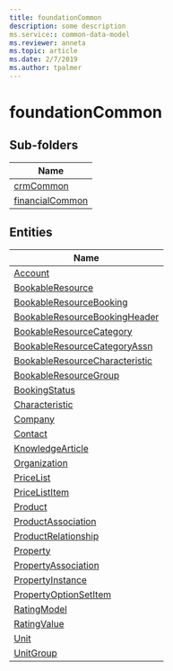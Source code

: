 ```yaml
---
title: foundationCommon
description: some description
ms.service:: common-data-model
ms.reviewer: anneta
ms.topic: article
ms.date: 2/7/2019
ms.author: tpalmer
---
```


# foundationCommon

## Sub-folders

|Name|
|---|
|[crmCommon](crmCommon/overview.md)|
|[financialCommon](financialCommon/overview.md)|



## Entities

|Name|
|---|
|[Account](Account.md)|
|[BookableResource](BookableResource.md)|
|[BookableResourceBooking](BookableResourceBooking.md)|
|[BookableResourceBookingHeader](BookableResourceBookingHeader.md)|
|[BookableResourceCategory](BookableResourceCategory.md)|
|[BookableResourceCategoryAssn](BookableResourceCategoryAssn.md)|
|[BookableResourceCharacteristic](BookableResourceCharacteristic.md)|
|[BookableResourceGroup](BookableResourceGroup.md)|
|[BookingStatus](BookingStatus.md)|
|[Characteristic](Characteristic.md)|
|[Company](Company.md)|
|[Contact](Contact.md)|
|[KnowledgeArticle](KnowledgeArticle.md)|
|[Organization](Organization.md)|
|[PriceList](PriceList.md)|
|[PriceListItem](PriceListItem.md)|
|[Product](Product.md)|
|[ProductAssociation](ProductAssociation.md)|
|[ProductRelationship](ProductRelationship.md)|
|[Property](Property.md)|
|[PropertyAssociation](PropertyAssociation.md)|
|[PropertyInstance](PropertyInstance.md)|
|[PropertyOptionSetItem](PropertyOptionSetItem.md)|
|[RatingModel](RatingModel.md)|
|[RatingValue](RatingValue.md)|
|[Unit](Unit.md)|
|[UnitGroup](UnitGroup.md)|
